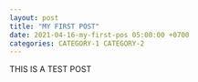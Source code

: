 ```yaml
---
layout: post
title: "MY FIRST POST"
date: 2021-04-16-my-first-pos 05:00:00 +0700
categories: CATEGORY-1 CATEGORY-2
---
```



THIS IS A TEST POST
